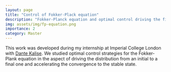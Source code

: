 ```yaml
---
layout: page
title: "Control of Fokker-Plack equation"
description: "Fokker-Planck equation and optimal control driving the final distribution."
img: assets/img/fp-equation.png
importance: 2
category: Master
---
```


This work was developed during my internship at Imperial College London with [Dante Kalise](https://www.dkalise.net/).
We studied optimal control strategies for the Fokker-Plank equation in the aspect of driving the distribution from an initial to a final one and accelerating the convergence to the stable state.
